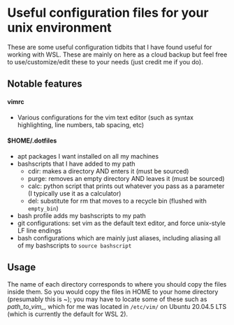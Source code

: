 # Useful configuration files for your unix environment
These are some useful configuration tidbits that I have found useful for working with WSL. These are mainly on here as a cloud backup but feel free to use/customize/edit these to your needs (just credit me if you do).

## Notable features

#### vimrc
* Various configurations for the vim text editor (such as syntax highlighting, line numbers, tab spacing, etc)

#### $HOME/.dotfiles
* apt packages I want installed on all my machines
* bashscripts that I have added to my path
	- cdir: makes a directory AND enters it (must be sourced)
	- purge: removes an empty directory AND leaves it (must be sourced)
	- calc: python script that prints out whatever you pass as a parameter (I typically use it as a calculator)
	- del: substitute for rm that moves to a recycle bin (flushed with `empty_bin`)
* bash profile adds my bashscripts to my path
* git configurations: set vim as the default text editor, and force unix-style LF line endings
* bash configurations which are mainly just aliases, including aliasing all of my bashscripts to `source bashscript`

## Usage
The name of each directory corresponds to where you should copy the files inside them. So you would copy the files in HOME to your home directory (presumably this is ~); you may have to locate some of these such as *path_to_vim_*, which for me was located in `/etc/vim/` on Ubuntu 20.04.5 LTS (which is currently the default for WSL 2).
